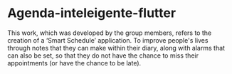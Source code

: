 # Agenda-inteleigente-flutter
 This work, which was developed by the group members, refers to the creation of a ‘Smart Schedule’ application. To improve people's lives through notes that they can make within their diary, along with alarms that can also be set, so that they do not have the chance to miss their appointments (or have the chance to be late).
